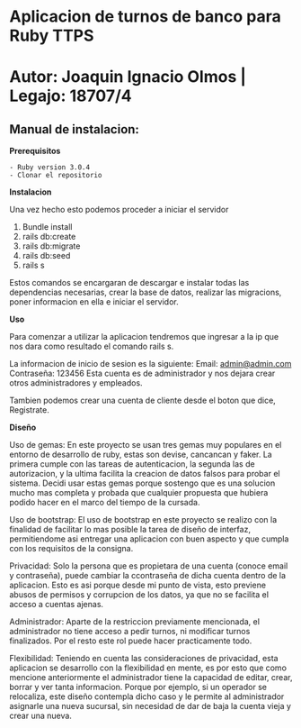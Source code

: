 # Aplicacion de turnos de banco para Ruby TTPS

# Autor: Joaquin Ignacio Olmos | Legajo: 18707/4

## Manual de instalacion:

__Prerequisitos__

```
- Ruby version 3.0.4
- Clonar el repositorio
```

__Instalacion__

Una vez hecho esto podemos proceder a iniciar el servidor
1) Bundle install
2) rails db:create
3) rails db:migrate
4) rails db:seed
5) rails s

Estos comandos se encargaran de descargar e instalar todas las dependencias necesarias, crear la base de datos, realizar las migracions, poner informacion en ella e iniciar el servidor.

__Uso__

Para comenzar a utilizar la aplicacion tendremos que ingresar a la ip que nos dara como resultado el comando rails s.

La informacion de inicio de sesion es la siguiente:
Email: admin@admin.com
Contraseña: 123456
Esta cuenta es de administrador y nos dejara crear otros administradores y empleados.

Tambien podemos crear una cuenta de cliente desde el boton que dice, Registrate.

__Diseño__

Uso de gemas:
En este proyecto se usan tres gemas muy populares en el entorno de desarrollo de ruby, estas son devise, cancancan y faker. La primera cumple con las tareas de autenticacion, la segunda las de autorizacion, y la ultima facilita la creacion de datos falsos para probar el sistema. Decidi usar estas gemas porque sostengo que es una solucion mucho mas completa y probada que cualquier propuesta que hubiera podido hacer en el marco del tiempo de la cursada.

Uso de bootstrap:
El uso de bootstrap en este proyecto se realizo con la finalidad de facilitar lo mas posible la tarea de diseño de interfaz, permitiendome asi entregar una aplicacion con buen aspecto y que cumpla con los requisitos de la consigna.

Privacidad:
Solo la persona que es propietara de una cuenta (conoce email y contraseña), puede cambiar la ccontraseña de dicha cuenta dentro de la aplicacion. Esto es asi porque desde mi punto de vista, esto previene abusos de permisos y corrupcion de los datos, ya que no se facilita el acceso a cuentas ajenas.

Administrador:
Aparte de la restriccion previamente mencionada, el administrador no tiene acceso a pedir turnos, ni modificar turnos finalizados. Por el resto este rol puede hacer practicamente todo.

Flexibilidad:
Teniendo en cuenta las consideraciones de privacidad, esta aplicacion se desarrollo con la flexibilidad en mente, es por esto que como mencione anteriormente el administrador tiene la capacidad de editar, crear, borrar y ver tanta informacion. Porque por ejemplo, si un operador se relocaliza, este diseño contempla dicho caso y le permite al administrador asignarle una nueva sucursal, sin necesidad de dar de baja la cuenta vieja y crear una nueva.

